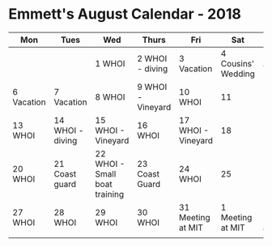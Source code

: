 # Emmett's August Calendar - 2018

|Mon|Tues|Wed|Thurs|Fri|Sat|Sun|
|---|---|---|---|---|---|---|
|   |   | 1 WHOI  | 2 WHOI - diving|3 Vacation  |4 Cousins' Wedding   | 5  Vacation  |
| 6 Vacation  | 7 Vacation   | 8 WHOI |9 WHOI - Vineyard  |10 WHOI   |11   |12   |
|13  WHOI  |14  WHOI - diving |15 WHOI - Vineyard  |16 WHOI   |17 WHOI - Vineyard |18   |19   |
|20  WHOI |21 Coast guard |22 WHOI - Small boat training   |23 Coast Guard  |24 WHOI   |25   |26   |
|27  WHOI |28 WHOI   |29 WHOI   |30 WHOI   |31 Meeting at MIT   | 1 Meeting at MIT   | 2 Meeting at MIT  |
|   |   |   |   |   |   |   |
